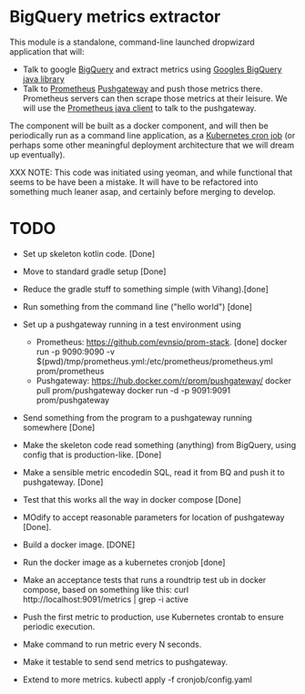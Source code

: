 BigQuery metrics extractor
=======


This module is a standalone, command-line launched dropwizard application
that will:

* Talk to google [BigQuery](https://cloud.google.com/bigquery/) and
  extract metrics using [Googles BigQuery java library](https://cloud.google.com/bigquery/docs/reference/libraries)
* Talk to [Prometheus](https://prometheus.io)
  [Pushgateway](https://github.com/prometheus/pushgateway) and push
  those metrics there.  Prometheus servers can then scrape those
  metrics at their leisure.  We will use the
  [Prometheus java client](https://github.com/prometheus/client_java)
  to talk to the pushgateway.

The component will be built as a docker component, and will then be periodically
run as a command line application, as a
[Kubernetes cron job](https://kubernetes.io/docs/concepts/workloads/controllers/cron-jobs/)
(or perhaps some other meaningful deployment architecture that we will dream up eventually).


XXX NOTE: This code was initiated using yeoman, and while functional that seems to be
have been a mistake.  It will have to be refactored into something much
leaner asap, and certainly before merging to develop.

TODO
===

* Set up skeleton kotlin code. [Done]
* Move to standard gradle setup [Done]
* Reduce the gradle stuff to something simple (with Vihang).[done]
* Run something from the command line ("hello world") [done]
* Set up a pushgateway running in a test environment using
  * Prometheus: https://github.com/evnsio/prom-stack. [done]
          docker run -p 9090:9090 -v $(pwd)/tmp/prometheus.yml:/etc/prometheus/prometheus.yml prom/prometheus
  * Pushgateway: https://hub.docker.com/r/prom/pushgateway/
          docker pull prom/pushgateway
          docker run -d -p 9091:9091 prom/pushgateway

* Send something from the program to a pushgateway running somewhere [Done]
* Make the skeleton code read something (anything) from BigQuery, using config
  that is production-like.  [Done]
* Make a sensible metric encodedin SQL, read it from BQ and push it to pushgateway. [Done]
* Test that this works all the way in docker compose [Done]
* MOdify to accept reasonable parameters for location of pushgateway [Done].
* Build a docker image. [DONE]
* Run the docker image as a kubernetes cronjob [done]
* Make an acceptance tests that runs a roundtrip test ub
  in docker compose, based on something like this: curl http://localhost:9091/metrics | grep -i active
* Push the first metric to production, use Kubernetes crontab
  to ensure periodic execution.
* Make command to run metric every N seconds.
* Make it testable to send send metrics to pushgateway.
* Extend to more metrics.
kubectl apply -f cronjob/config.yaml

